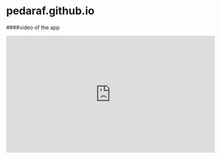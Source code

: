 # pedaraf.github.io
####video of the app
<iframe width="560" height="315" src="https://www.aparat.com/v/j2oq7" title="YouTube video player" frameborder="0" allow="accelerometer; autoplay; clipboard-write; encrypted-media; gyroscope; picture-in-picture; web-share" allowfullscreen></iframe>

